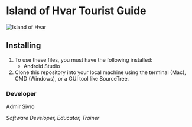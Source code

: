 # Island of Hvar Tourist Guide

![Island of Hvar][project-thumbnail-url] 

## Installing
1. To use these files, you must have the following installed:
	- Android Studio
2. Clone this repository into your local machine using the terminal (Mac), CMD (Windows), or a GUI tool like SourceTree.


### Developer

Admir Sivro 
                            
_Software Developer, Educator, Trainer_

[project-thumbnail-url]: https://shorturl.at/ruwRU
